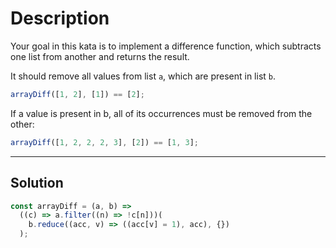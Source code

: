 # Description

Your goal in this kata is to implement a difference function, which subtracts one list from another and returns the result.

It should remove all values from list `a`, which are present in list `b`.

```js
arrayDiff([1, 2], [1]) == [2];
```

If a value is present in b, all of its occurrences must be removed from the other:

```js
arrayDiff([1, 2, 2, 2, 3], [2]) == [1, 3];
```

---

## Solution

```js
const arrayDiff = (a, b) =>
  ((c) => a.filter((n) => !c[n]))(
    b.reduce((acc, v) => ((acc[v] = 1), acc), {})
  );
```
